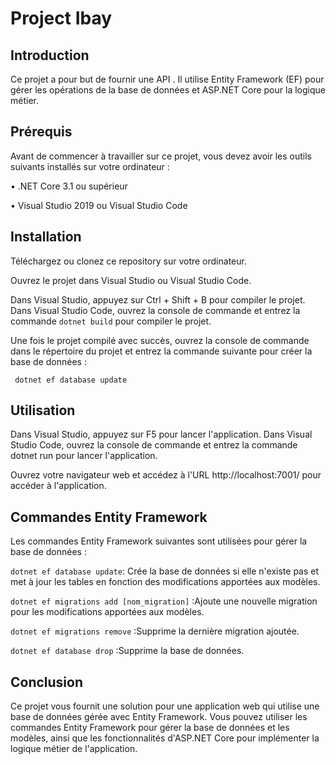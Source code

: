 # Project Ibay

## Introduction

Ce projet a pour but de fournir une API . Il utilise Entity Framework (EF) pour gérer les opérations de la base de données et ASP.NET Core pour la logique métier.


## Prérequis

Avant de commencer à travailler sur ce projet, vous devez avoir les outils suivants installés sur votre ordinateur :

• .NET Core 3.1 ou supérieur

• Visual Studio 2019 ou Visual Studio Code

## Installation

Téléchargez ou clonez ce repository sur votre ordinateur.

Ouvrez le projet dans Visual Studio ou Visual Studio Code.

Dans Visual Studio, appuyez sur Ctrl + Shift + B pour compiler le projet. Dans Visual Studio Code, ouvrez la console de commande et entrez la commande ```dotnet build``` pour compiler le projet.

Une fois le projet compilé avec succès, ouvrez la console de commande dans le répertoire du projet et entrez la commande suivante pour créer la base de données :

``` dotnet ef database update```

## Utilisation

Dans Visual Studio, appuyez sur F5 pour lancer l'application. Dans Visual Studio Code, ouvrez la console de commande et entrez la commande dotnet run pour lancer l'application.

Ouvrez votre navigateur web et accédez à l'URL http://localhost:7001/ pour accéder à l'application.

## Commandes Entity Framework

Les commandes Entity Framework suivantes sont utilisées pour gérer la base de données :

``` dotnet ef database update ```: Crée la base de données si elle n'existe pas et met à jour les tables en fonction des modifications apportées aux modèles.

``` dotnet ef migrations add [nom_migration] ``` :Ajoute une nouvelle migration pour les modifications apportées aux modèles.

``` dotnet ef migrations remove ``` :Supprime la dernière migration ajoutée.

``` dotnet ef database drop ``` :Supprime la base de données.

## Conclusion

Ce projet vous fournit une solution pour une application web qui utilise une base de données gérée avec Entity Framework. Vous pouvez utiliser les commandes Entity Framework pour gérer la base de données et les modèles, ainsi que les fonctionnalités d'ASP.NET Core pour implémenter la logique métier de l'application.

